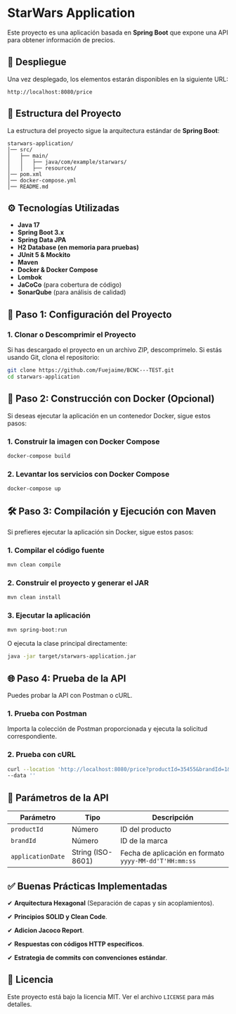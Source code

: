 # StarWars Application

Este proyecto es una aplicación basada en **Spring Boot** que expone una API para obtener información de precios.

## 🚀 Despliegue

Una vez desplegado, los elementos estarán disponibles en la siguiente URL:

```
http://localhost:8080/price
```

## 📂 Estructura del Proyecto

La estructura del proyecto sigue la arquitectura estándar de **Spring Boot**:

```
starwars-application/
│── src/
│   ├── main/
│   │   ├── java/com/example/starwars/
│   │   ├── resources/
│── pom.xml
│── docker-compose.yml
│── README.md
```

## ⚙️ Tecnologías Utilizadas

- **Java 17**
- **Spring Boot 3.x**
- **Spring Data JPA**
- **H2 Database (en memoria para pruebas)**
- **JUnit 5 & Mockito**
- **Maven**
- **Docker & Docker Compose**
- **Lombok**
- **JaCoCo** (para cobertura de código)
- **SonarQube** (para análisis de calidad)

## 🔧 Paso 1: Configuración del Proyecto

### 1. Clonar o Descomprimir el Proyecto

Si has descargado el proyecto en un archivo ZIP, descomprímelo. Si estás usando Git, clona el repositorio:

```bash
git clone https://github.com/Fuejaime/BCNC---TEST.git
cd starwars-application
```

## 🐳 Paso 2: Construcción con Docker (Opcional)

Si deseas ejecutar la aplicación en un contenedor Docker, sigue estos pasos:

### 1. Construir la imagen con Docker Compose

```bash
docker-compose build
```

### 2. Levantar los servicios con Docker Compose

```bash
docker-compose up
```

## 🛠️ Paso 3: Compilación y Ejecución con Maven

Si prefieres ejecutar la aplicación sin Docker, sigue estos pasos:

### 1. Compilar el código fuente

```bash
mvn clean compile
```

### 2. Construir el proyecto y generar el JAR

```bash
mvn clean install
```

### 3. Ejecutar la aplicación

```bash
mvn spring-boot:run
```

O ejecuta la clase principal directamente:

```bash
java -jar target/starwars-application.jar
```

## 🌐 Paso 4: Prueba de la API

Puedes probar la API con Postman o cURL.

### 1. Prueba con Postman

Importa la colección de Postman proporcionada y ejecuta la solicitud correspondiente.

### 2. Prueba con cURL

```bash
curl --location 'http://localhost:8080/price?productId=35455&brandId=1&applicationDate=2020-06-15T21%3A00%3A00' \
--data ''
```

## 📌 Parámetros de la API

| Parámetro        | Tipo   | Descripción |
|-----------------|--------|-------------|
| `productId`     | Número | ID del producto |
| `brandId`       | Número | ID de la marca |
| `applicationDate` | String (ISO-8601) | Fecha de aplicación en formato `yyyy-MM-dd'T'HH:mm:ss` |

## ✅ Buenas Prácticas Implementadas

✔ **Arquitectura Hexagonal** (Separación de capas y sin acoplamientos).

✔ **Principios SOLID y Clean Code**.

✔ **Adicion Jacoco Report**.

✔ **Respuestas con códigos HTTP específicos**.

✔ **Estrategia de commits con convenciones estándar**.

## 📜 Licencia

Este proyecto está bajo la licencia MIT. Ver el archivo `LICENSE` para más detalles.
